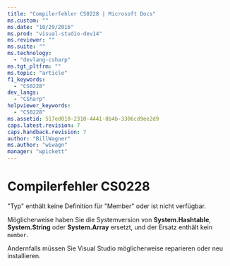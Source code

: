```yaml
---
title: "Compilerfehler CS0228 | Microsoft Docs"
ms.custom: ""
ms.date: "10/29/2016"
ms.prod: "visual-studio-dev14"
ms.reviewer: ""
ms.suite: ""
ms.technology: 
  - "devlang-csharp"
ms.tgt_pltfrm: ""
ms.topic: "article"
f1_keywords: 
  - "CS0228"
dev_langs: 
  - "CSharp"
helpviewer_keywords: 
  - "CS0228"
ms.assetid: 517ed010-2310-4441-8b4b-3306cd9ee2d9
caps.latest.revision: 7
caps.handback.revision: 7
author: "BillWagner"
ms.author: "wiwagn"
manager: "wpickett"
---
```

# Compilerfehler CS0228
"Typ" enthält keine Definition für "Member" oder ist nicht verfügbar.  
  
 Möglicherweise haben Sie die Systemversion von **System.Hashtable**, **System.String** oder **System.Array** ersetzt, und der Ersatz enthält kein `member`.  
  
 Andernfalls müssen Sie Visual Studio möglicherweise reparieren oder neu installieren.